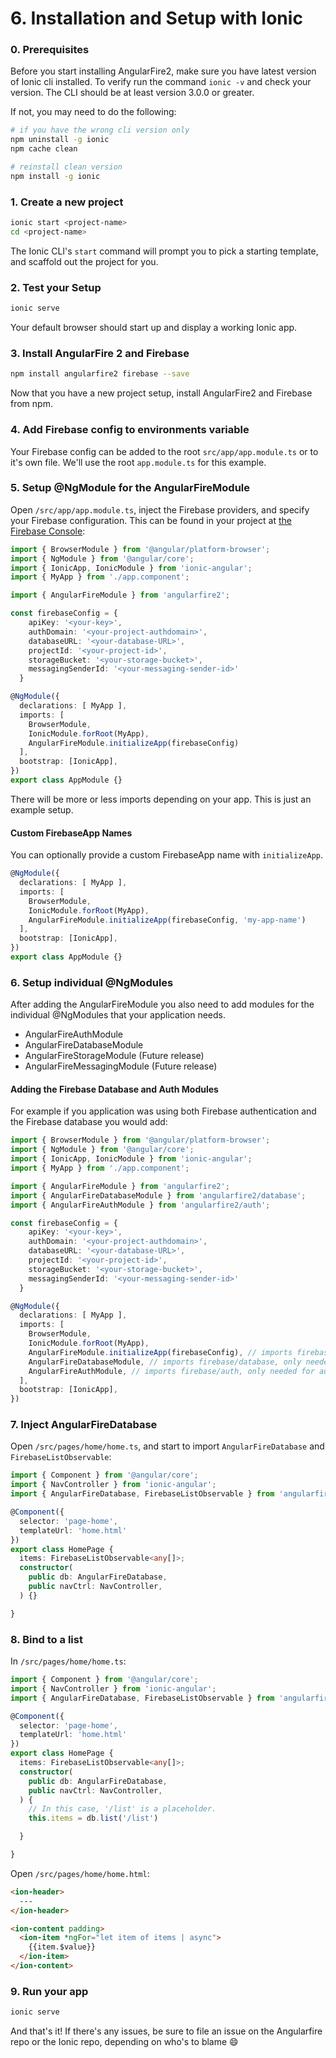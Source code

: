 # 6. Installation and Setup with Ionic

### 0. Prerequisites

Before you start installing AngularFire2, make sure you have latest version of Ionic cli installed.
To verify run the command `ionic -v` and check your version. The CLI should be at least version 3.0.0 or greater.

If not, you may need to do the following:

```bash
# if you have the wrong cli version only
npm uninstall -g ionic
npm cache clean

# reinstall clean version
npm install -g ionic
```

### 1. Create a new project

```bash
ionic start <project-name>
cd <project-name>
```

The Ionic CLI's `start` command will prompt you to pick a starting template, and scaffold out the project for you.

### 2. Test your Setup

```bash
ionic serve
```

Your default browser should start up and display a working Ionic app.

### 3. Install AngularFire 2 and Firebase

```bash
npm install angularfire2 firebase --save
```

Now that you have a new project setup, install AngularFire2 and Firebase from npm.

### 4. Add Firebase config to environments variable

Your Firebase config can be added to the root `src/app/app.module.ts` or to it's own file.
We'll use the root `app.module.ts` for this example.



### 5. Setup @NgModule for the AngularFireModule

Open `/src/app/app.module.ts`, inject the Firebase providers, and specify your Firebase configuration.
This can be found in your project at [the Firebase Console](https://console.firebase.google.com):

```ts
import { BrowserModule } from '@angular/platform-browser';
import { NgModule } from '@angular/core';
import { IonicApp, IonicModule } from 'ionic-angular';
import { MyApp } from './app.component';

import { AngularFireModule } from 'angularfire2';

const firebaseConfig = {
    apiKey: '<your-key>',
    authDomain: '<your-project-authdomain>',
    databaseURL: '<your-database-URL>',
    projectId: '<your-project-id>',
    storageBucket: '<your-storage-bucket>',
    messagingSenderId: '<your-messaging-sender-id>'
  }

@NgModule({
  declarations: [ MyApp ],
  imports: [
    BrowserModule,
    IonicModule.forRoot(MyApp),
    AngularFireModule.initializeApp(firebaseConfig)
  ],
  bootstrap: [IonicApp],
})
export class AppModule {}

```

There will be more or less imports depending on your app. This is just an example setup.


#### Custom FirebaseApp Names
You can optionally provide a custom FirebaseApp name with `initializeApp`.

```ts
@NgModule({
  declarations: [ MyApp ],
  imports: [
    BrowserModule,
    IonicModule.forRoot(MyApp),
    AngularFireModule.initializeApp(firebaseConfig, 'my-app-name')
  ],
  bootstrap: [IonicApp],
})
export class AppModule {}
```

### 6. Setup individual @NgModules

After adding the AngularFireModule you also need to add modules for the individual @NgModules that your application needs.
 - AngularFireAuthModule
 - AngularFireDatabaseModule
 - AngularFireStorageModule (Future release)
 - AngularFireMessagingModule (Future release)

#### Adding the Firebase Database and Auth Modules

For example if you application was using both Firebase authentication and the Firebase database you would add:

```ts
import { BrowserModule } from '@angular/platform-browser';
import { NgModule } from '@angular/core';
import { IonicApp, IonicModule } from 'ionic-angular';
import { MyApp } from './app.component';

import { AngularFireModule } from 'angularfire2';
import { AngularFireDatabaseModule } from 'angularfire2/database';
import { AngularFireAuthModule } from 'angularfire2/auth';

const firebaseConfig = {
    apiKey: '<your-key>',
    authDomain: '<your-project-authdomain>',
    databaseURL: '<your-database-URL>',
    projectId: '<your-project-id>',
    storageBucket: '<your-storage-bucket>',
    messagingSenderId: '<your-messaging-sender-id>'
  }

@NgModule({
  declarations: [ MyApp ],
  imports: [
    BrowserModule,
    IonicModule.forRoot(MyApp),
    AngularFireModule.initializeApp(firebaseConfig), // imports firebase/app needed for everything
    AngularFireDatabaseModule, // imports firebase/database, only needed for database features
    AngularFireAuthModule, // imports firebase/auth, only needed for auth features
  ],
  bootstrap: [IonicApp],
})

```

### 7. Inject AngularFireDatabase

Open `/src/pages/home/home.ts`, and start to import `AngularFireDatabase` and `FirebaseListObservable`:

```ts
import { Component } from '@angular/core';
import { NavController } from 'ionic-angular';
import { AngularFireDatabase, FirebaseListObservable } from 'angularfire2/database';

@Component({
  selector: 'page-home',
  templateUrl: 'home.html'
})
export class HomePage {
  items: FirebaseListObservable<any[]>;
  constructor(
    public db: AngularFireDatabase,
    public navCtrl: NavController,
  ) {}

}
```

### 8. Bind to a list

In `/src/pages/home/home.ts`:

```ts
import { Component } from '@angular/core';
import { NavController } from 'ionic-angular';
import { AngularFireDatabase, FirebaseListObservable } from 'angularfire2/database';

@Component({
  selector: 'page-home',
  templateUrl: 'home.html'
})
export class HomePage {
  items: FirebaseListObservable<any[]>;
  constructor(
    public db: AngularFireDatabase,
    public navCtrl: NavController,
  ) {
    // In this case, '/list' is a placeholder.
    this.items = db.list('/list')

  }

}
```

Open `/src/pages/home/home.html`:

```html
<ion-header>
  ---
</ion-header>

<ion-content padding>
  <ion-item *ngFor="let item of items | async">
    {{item.$value}}
  </ion-item>
</ion-content>
```

### 9. Run your app

```bash
ionic serve
```

And that's it! If there's any issues, be sure to file an issue on the Angularfire repo or the Ionic repo, depending on who's to blame :smile:

